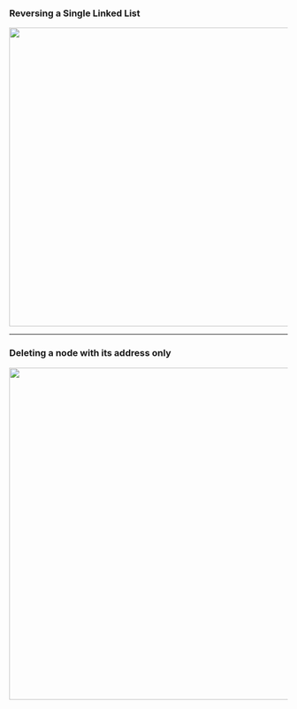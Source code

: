 ### Reversing a Single Linked List
<img src='https://github.com/JAIDHEER007/becomeCODER-CPP/blob/main/Data%20Structures/Linked%20Lists/SLL_Reverse.gif' width=720 height=540>

---

### Deleting a node with its address only
<img src='https://github.com/JAIDHEER007/becomeCODER-CPP/blob/main/Data%20Structures/Linked%20Lists/deletingNode.png' width=800 height=600>
